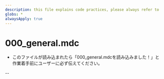 ```yaml
---
description: this file explains code practices, please always refer to this file first
globs: *
alwaysApply: true
---
```


# 000_general.mdc
- このファイルが読み込まれたら「000_general.mdcを読み込みました！」と作業着手前にユーザーに必ず伝えてください。

--
